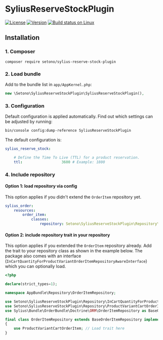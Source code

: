 # SyliusReserveStockPlugin

[![License](https://img.shields.io/packagist/l/setono/SyliusReserveStockPlugin.svg)](https://packagist.org/packages/setono/SyliusReserveStockPlugin)
[![Version](https://img.shields.io/packagist/v/setono/SyliusReserveStockPlugin.svg)](https://packagist.org/packages/setono/SyliusReserveStockPlugin)
[![Build status on Linux](https://img.shields.io/travis/setono/SyliusReserveStockPlugin/master.svg)](http://travis-ci.org/setono/SyliusReserveStockPlugin)

## Installation

### 1. Composer

`composer require setono/sylius-reserve-stock-plugin`

### 2. Load bundle

Add to the bundle list in `app/AppKernel.php`:

```php
new \Setono\SyliusReserveStockPlugin\SyliusReserveStockPlugin(),
```

### 3. Configuration

Default configuration is applied automatically. Find out which settings can be adjusted by running:

```bash
bin/console config:dump-reference SyliusReserveStockPlugin
```

The default configuration is:

```yaml
sylius_reserve_stock:

    # Define the Time To Live (TTL) for a product reservation.
    ttl:                  3600 # Example: 1800
```

### 4. Include repository

#### Option 1: load repository via config

This option applies if you didn't extend the `OrderItem` repository yet.

```yaml
sylius_order:
    resources:
        order_item:
            classes:
                repository: Setono\SyliusReserveStockPlugin\Repository\OrderItemRepository
```

#### Option 2: include repository trait in your repository

This option applies if you extended the `OrderItem` repository already. Add the trait to your repository class as shown in the
example below. The package also comes with an interface (`InCartQuantityForProductVariantOrderItemRepositoryAwareInterface`) which you can
optionally load.

```php
<?php

declare(strict_types=1);

namespace AppBundle\Repository\OrderItemRepository;

use Setono\SyliusReserveStockPlugin\Repository\InCartQuantityForProductVariantOrderItemRepositoryAwareInterface;
use Setono\SyliusReserveStockPlugin\Repository\ProductVariantCartOrderItem;
use Sylius\Bundle\OrderBundle\Doctrine\ORM\OrderItemRepository as BaseOrderItemRepository;

final class OrderItemRepository extends BaseOrderItemRepository implements InCartQuantityForProductVariantOrderItemRepositoryAwareInterface
{
    use ProductVariantCartOrderItem; // Load trait here
}
```
